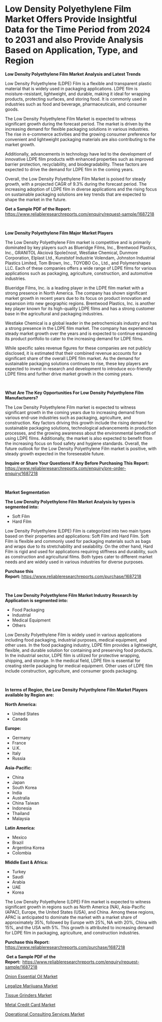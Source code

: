 <p><h1>Low Density Polyethylene Film Market Offers Provide Insightful Data for the Time Period from 2024 to 2031 and also Provide Analysis Based on Application, Type, and Region</h1></p><p><strong>Low Density Polyethylene Film Market Analysis and Latest Trends</strong></p>
<p><p>Low Density Polyethylene (LDPE) Film is a flexible and transparent plastic material that is widely used in packaging applications. LDPE film is moisture-resistant, lightweight, and durable, making it ideal for wrapping products, protecting surfaces, and storing food. It is commonly used in industries such as food and beverage, pharmaceuticals, and consumer goods.</p><p>The Low Density Polyethylene Film Market is expected to witness significant growth during the forecast period. The market is driven by the increasing demand for flexible packaging solutions in various industries. The rise in e-commerce activities and the growing consumer preference for convenient and lightweight packaging materials are also contributing to the market growth.</p><p>Additionally, advancements in technology have led to the development of innovative LDPE film products with enhanced properties such as improved barrier protection, recyclability, and biodegradability. These factors are expected to drive the demand for LDPE film in the coming years.</p><p>Overall, the Low Density Polyethylene Film Market is poised for steady growth, with a projected CAGR of 9.3% during the forecast period. The increasing adoption of LDPE film in diverse applications and the rising focus on sustainable packaging solutions are key trends that are expected to shape the market in the future.</p></p>
<p><strong>Get a Sample PDF of the Report:&nbsp;</strong> <a href="https://www.reliableresearchreports.com/enquiry/request-sample/1687218">https://www.reliableresearchreports.com/enquiry/request-sample/1687218</a></p>
<p>&nbsp;</p>
<p><strong>Low Density Polyethylene Film Major Market Players</strong></p>
<p><p>The Low Density Polyethylene Film market is competitive and is primarily dominated by key players such as Blueridge Films, Inc., Brentwood Plastics, Inc., GRANITOL Akciová Společnost, Westlake Chemical, Dunmore Corporation, Elplast Ltd., Kunststof Industrie Volendam, Johnston Industrial Plastics Limited, Tom Brown, Inc., TOYOBO Co., Ltd., and Polymershapes LLC. Each of these companies offers a wide range of LDPE films for various applications such as packaging, agriculture, construction, and automotive industries.</p><p>Blueridge Films, Inc. is a leading player in the LDPE film market with a strong presence in North America. The company has shown significant market growth in recent years due to its focus on product innovation and expansion into new geographic regions. Brentwood Plastics, Inc. is another key player known for its high-quality LDPE films and has a strong customer base in the agricultural and packaging industries.</p><p>Westlake Chemical is a global leader in the petrochemicals industry and has a strong presence in the LDPE film market. The company has experienced steady market growth over the years and is expected to continue expanding its product portfolio to cater to the increasing demand for LDPE films.</p><p>While specific sales revenue figures for these companies are not publicly disclosed, it is estimated that their combined revenue accounts for a significant share of the overall LDPE film market. As the demand for sustainable packaging solutions continues to rise, these key players are expected to invest in research and development to introduce eco-friendly LDPE films and further drive market growth in the coming years.</p></p>
<p>&nbsp;</p>
<p><strong>What Are The Key Opportunities For Low Density Polyethylene Film Manufacturers?</strong></p>
<p><p>The Low Density Polyethylene Film market is expected to witness significant growth in the coming years due to increasing demand from various end-use industries such as packaging, agriculture, and construction. Key factors driving this growth include the rising demand for sustainable packaging solutions, technological advancements in production processes, and the growing awareness about the environmental benefits of using LDPE films. Additionally, the market is also expected to benefit from the increasing focus on food safety and hygiene standards. Overall, the future outlook for the Low Density Polyethylene Film market is positive, with steady growth expected in the foreseeable future.</p></p>
<p><strong>Inquire or Share Your Questions If Any Before Purchasing This Report:</strong> <a href="https://www.reliableresearchreports.com/enquiry/pre-order-enquiry/1687218">https://www.reliableresearchreports.com/enquiry/pre-order-enquiry/1687218</a></p>
<p>&nbsp;</p>
<p><strong>Market Segmentation</strong></p>
<p><strong>The Low Density Polyethylene Film Market Analysis by types is segmented into:</strong></p>
<p><ul><li>Soft Film</li><li>Hard Film</li></ul></p>
<p><p>Low Density Polyethylene (LDPE) Film is categorized into two main types based on their properties and applications: Soft Film and Hard Film. Soft Film is flexible and commonly used for packaging materials such as bags and wraps due to its stretchability and sealability. On the other hand, Hard Film is rigid and used for applications requiring stiffness and durability, such as construction and agricultural films. Both types cater to different market needs and are widely used in various industries for diverse purposes.</p></p>
<p><strong>Purchase this Report:&nbsp;</strong><a href="https://www.reliableresearchreports.com/purchase/1687218">https://www.reliableresearchreports.com/purchase/1687218</a></p>
<p>&nbsp;</p>
<p><strong>The Low Density Polyethylene Film Market Industry Research by Application is segmented into:</strong></p>
<p><ul><li>Food Packaging</li><li>Industrial</li><li>Medical Equipment</li><li>Others</li></ul></p>
<p><p>Low Density Polyethylene Film is widely used in various applications including food packaging, industrial purposes, medical equipment, and other uses. In the food packaging industry, LDPE film provides a lightweight, flexible, and durable solution for containing and preserving food products. In the industrial sector, LDPE film is utilized for protective wrapping, shipping, and storage. In the medical field, LDPE film is essential for creating sterile packaging for medical equipment. Other uses of LDPE film include construction, agriculture, and consumer goods packaging.</p></p>
<p>&nbsp;</p>
<p><strong>In terms of Region, the Low Density Polyethylene Film Market Players available by Region are:</strong></p>
<p>
    <p> <strong> North America: </strong>
        <ul>
            <li>United States</li>
            <li>Canada</li>
        </ul>
        </p> 
    <p> <strong> Europe: </strong>
        <ul>
            <li>Germany</li>
            <li>France</li>
            <li>U.K.</li>
            <li>Italy</li>
            <li>Russia</li>
        </ul>
        </p> 
    <p> <strong> Asia-Pacific: </strong>
        <ul>
            <li>China</li>
            <li>Japan</li>
            <li>South Korea</li>
            <li>India</li>
            <li>Australia</li>
            <li>China Taiwan</li>
            <li>Indonesia</li>
            <li>Thailand</li>
            <li>Malaysia</li>
        </ul>
        </p> 
    <p> <strong> Latin America: </strong>
        <ul>
            <li>Mexico</li>
            <li>Brazil</li>
            <li>Argentina Korea</li>
            <li>Colombia</li>
        </ul>
        </p> 
    <p> <strong> Middle East & Africa: </strong>
        <ul>
            <li>Turkey</li>
            <li>Saudi</li>
            <li>Arabia</li>
            <li>UAE</li>
            <li>Korea</li>
        </ul>
    </p>
    </p>
<p><p>The Low Density Polyethylene (LDPE) Film market is expected to witness significant growth in regions such as North America (NA), Asia-Pacific (APAC), Europe, the United States (USA), and China. Among these regions, APAC is anticipated to dominate the market with a market share of approximately 35%, followed by Europe with 25%, NA with 20%, China with 15%, and the USA with 5%. This growth is attributed to increasing demand for LDPE film in packaging, agriculture, and construction industries.</p></p>
<p><strong>Purchase this Report: </strong><a href="https://www.reliableresearchreports.com/purchase/1687218">https://www.reliableresearchreports.com/purchase/1687218</a></p>
<p>&nbsp;<strong>Get a Sample PDF of the Report:&nbsp;&nbsp;</strong><a href="https://www.reliableresearchreports.com/enquiry/request-sample/1687218">https://www.reliableresearchreports.com/enquiry/request-sample/1687218</a></p>
<p><strong></strong></p>
<p><p><a href="https://github.com/bracarafogo/Market-Research-Report-List-2/blob/main/onion-essential-oil-market.md">Onion Essential Oil Market</a></p><p><a href="https://issuu.com/reportprime-2/docs/legalize-marijuana-market-size-2030.pptx">Legalize Marijuana Market</a></p><p><a href="https://github.com/joannagoyvaerts/Market-Research-Report-List-1/blob/main/tissue-grinders-market.md">Tissue Grinders Market</a></p><p><a href="https://github.com/abdelrhmankishk22/Market-Research-Report-List-3/blob/main/metal-credit-card-market.md">Metal Credit Card Market</a></p><p><a href="https://issuu.com/reportprime-2/docs/operational-consulting-services-market-size-2030.p">Operational Consulting Services Market</a></p></p>